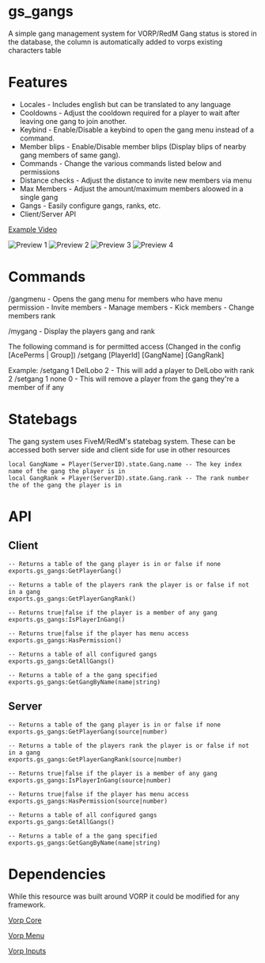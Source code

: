 # gs_gangs

A simple gang management system for VORP/RedM
Gang status is stored in the database, the column is automatically added to vorps existing characters table

# Features

- Locales - Includes english but can be translated to any language
- Cooldowns - Adjust the cooldown required for a player to wait after leaving one gang to join another.
- Keybind - Enable/Disable a keybind to open the gang menu instead of a command.
- Member blips - Enable/Disable member blips (Display blips of nearby gang members of same gang).
- Commands - Change the various commands listed below and permissions
- Distance checks - Adjust the distance to invite new members via menu
- Max Members - Adjust the amount/maximum members aloowed in a single gang
- Gangs - Easily configure gangs, ranks, etc.
- Client/Server API


[Example Video](https://youtu.be/UEe1d2MUIU8)

![Preview 1](https://i.gyazo.com/4c719841464957d8b5614891379b120a.png)
![Preview 2](https://i.gyazo.com/90e974b5051257e20f7c88af8368acab.png)
![Preview 3](https://i.gyazo.com/6eab8946aedae5ab0a69441e70bfb418.png)
![Preview 4](https://i.gyazo.com/7501c1acab065728f31eee9cc831ac69.png)


# Commands

/gangmenu - Opens the gang menu for members who have menu permission
    - Invite members
    - Manage members
        - Kick members
        - Change members rank

/mygang - Display the players gang and rank

The following command is for permitted access (Changed in the config [AcePerms | Group])
/setgang [PlayerId] [GangName] [GangRank]

Example:
/setgang 1 DelLobo 2 - This will add a player to DelLobo with rank 2
/setgang 1 none 0 - This will remove a player from the gang they're a member of if any

# Statebags

The gang system uses FiveM/RedM's statebag system.
These can be accessed both server side and client side for use in other resources
```
local GangName = Player(ServerID).state.Gang.name -- The key index name of the gang the player is in
local GangRank = Player(ServerID).state.Gang.rank -- The rank number the of the gang the player is in
```

# API

## Client

```
-- Returns a table of the gang player is in or false if none
exports.gs_gangs:GetPlayerGang()

-- Returns a table of the players rank the player is or false if not in a gang
exports.gs_gangs:GetPlayerGangRank()

-- Returns true|false if the player is a member of any gang
exports.gs_gangs:IsPlayerInGang()

-- Returns true|false if the player has menu access
exports.gs_gangs:HasPermission()

-- Returns a table of all configured gangs
exports.gs_gangs:GetAllGangs()

-- Returns a table of a the gang specified
exports.gs_gangs:GetGangByName(name|string)
```

## Server

```
-- Returns a table of the gang player is in or false if none
exports.gs_gangs:GetPlayerGang(source|number)

-- Returns a table of the players rank the player is or false if not in a gang
exports.gs_gangs:GetPlayerGangRank(source|number)

-- Returns true|false if the player is a member of any gang
exports.gs_gangs:IsPlayerInGang(source|number)

-- Returns true|false if the player has menu access
exports.gs_gangs:HasPermission(source|number)

-- Returns a table of all configured gangs
exports.gs_gangs:GetAllGangs()

-- Returns a table of a the gang specified
exports.gs_gangs:GetGangByName(name|string)
```

# Dependencies
While this resource was built around VORP it could be modified for any framework.

[Vorp Core](https://github.com/VORPCORE/vorp_core-lua)

[Vorp Menu](https://github.com/VORPCORE/vorp_menu)

[Vorp Inputs](https://github.com/VORPCORE/vorp_inputs-lua)